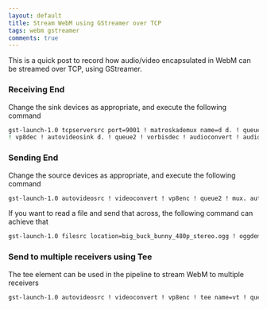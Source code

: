 ```yaml
---
layout: default
title: Stream WebM using GStreamer over TCP
tags: webm gstreamer
comments: true
---
```


This is a quick post to record how audio/video encapsulated in WebM can be streamed over TCP, using GStreamer.

### Receiving End

Change the sink devices as appropriate, and execute the following command

```bash
gst-launch-1.0 tcpserversrc port=9001 ! matroskademux name=d d. ! queue2
! vp8dec ! autovideosink d. ! queue2 ! vorbisdec ! audioconvert ! audioresample ! autoaudiosink sync=false
```

### Sending End

Change the source devices as appropriate, and execute the following command

```bash
gst-launch-1.0 autovideosrc ! videoconvert ! vp8enc ! queue2 ! mux. autoaudiosrc ! audioconvert ! audioresample ! vorbisenc ! queue2 ! mux. webmmux name=mux streamable=true ! tcpclientsink port=9001
```

If you want to read a file and send that across, the following command can achieve that

```bash
gst-launch-1.0 filesrc location=big_buck_bunny_480p_stereo.ogg ! oggdemux name=demux demux. ! queue2 ! theoradec ! videoconvert ! vp8enc speed=2 ! queue2 ! mux. demux. ! queue2 ! vorbisdec ! audiorate tolerance=20000000 ! vorbisenc ! queue2 ! mux. webmmux streamable=true name=mux ! tcpclientsink port=9001
```

### Send to multiple receivers using Tee

The tee element can be used in the pipeline to stream WebM to multiple receivers

```bash
gst-launch-1.0 autovideosrc ! videoconvert ! vp8enc ! tee name=vt ! queue2 ! mux1. autoaudiosrc ! audioconvert ! audioresample ! vorbisenc ! tee name=at ! queue2 ! mux1. webmmux name=mux1 streamable=true ! tcpclientsink port=9001 vt. ! queue2 ! mux2. at. ! queue2 ! mux2. webmmux name=mux2 streamable=true ! tcpclientsink port=9002
```

